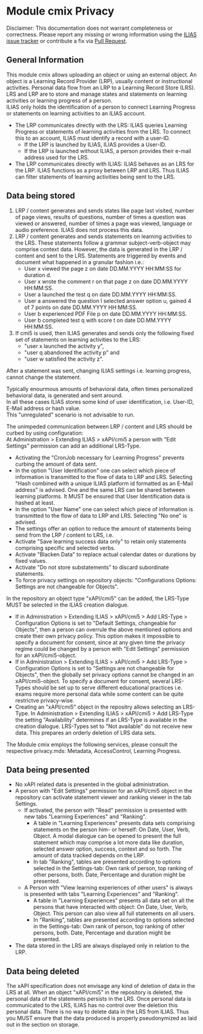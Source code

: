 # Module cmix Privacy

Disclaimer: This documentation does not warrant completeness or correctness. Please report any missing or wrong information using the [ILIAS issue tracker](https://mantis.ilias.de) or contribute a fix via [Pull Request](docs/development/contributing.md#pull-request-to-the-repositories).

## General Information

This module cmix allows uploading an object or using an external object. An object is a Learning Record Provider (LRP), usually content or instructional activities. Personal data flow from an LRP to a Learning Record Store (LRS).
LRS and LRP are to store and manage states and statements on learning activities or learning progress of a person.  
ILIAS only holds the identification of a person to connect Learning Progress or statements on learning activities to an ILIAS account.

*   The LRP communicates directly with the LRS: ILIAS queries Learning Progress or statements of learning activities from the LRS. To connect this to an account, ILIAS must identify a record with a user-ID.
    *   If the LRP is launched by ILIAS, ILIAS provides a User-ID.
    *   If the LRP is launched without ILIAS, a person provides their e-mail address used for the LRS.
*   The LRP communicates directly with ILIAS: ILIAS behaves as an LRS for the LRP. ILIAS functions as a proxy between LRP and LRS. Thus ILIAS can filter statements of learning activities being sent to the LRS.


## Data being stored

1. LRP / content generates and sends states like page last visited, number of page views, results of questions, number of times a question was viewed or answered, number of times a page was viewed, language or audio preference. ILIAS does not process this data.
2. LRP / content generates and sends statements on learning activities to the LRS. These statements follow a grammar subject-verb-object may comprise context data. However, the data is generated in the LRP / content and sent to the LRS. Statements are triggered by events and document what happened in a granular fashion i.e.:
    *   User x viewed the page z on date DD.MM.YYYY HH:MM:SS for duration d.
    *   User x wrote the comment r on that page z on date DD.MM.YYYY HH:MM:SS.
    *   User a launched the test q on date DD.MM.YYYY HH:MM:SS.
    *   User a answered the question l selected answer option u, gained 4 of 7 points on date DD.MM.YYYY HH:MM:SS.
    *   User b experienced PDF File p on date DD.MM.YYYY HH:MM:SS.
    *   User b completed test q with score t on date DD.MM.YYYY HH:MM:SS.
3. If cmi5 is used, then ILIAS generates and sends only the following fixed set of statements on learning activities to the LRS:
    *   "user x launched the activity y",
    *   "user q abandoned the activity p" and
    *   "user w satisfied the activity z".

After a statement was sent, changing ILIAS settings i.e. learning progress, cannot change the statement.

Typically enourmous amounts of behavioral data, often times personalized behavioral data, is generated and sent around.   
In all these cases ILIAS stores some kind of user identification, i.e. User-ID, E-Mail address or hash value.   
This "unregulated" scenario is not advisable to run.

The unimpeded communication between LRP / content and LRS should be curbed by using configuration:   
At Administration > Extending ILIAS > xAPI/cmi5 a person with "Edit Settings" permission can add an additional LRS-Type.
*   Activating the "CronJob necessary for Learning Progress" prevents curbing the amount of data sent.
*   In the option "User Identification" one can select which piece of information is transmitted to the flow of data to LRP and LRS. Selecting "Hash combined with a unique ILIAS platform id formatted as an E-Mail address" is advised. One and the same LRS can be shared between learning platforms. It MUST be ensured that User Identification data is hashed at least.
*   In the option "User Name" one can select which piece of information is transmitted to the flow of data to LRP and LRS. Selecting "No one" is advised.
*   The settings offer an option to reduce the amount of statements being send from the LRP / content to LRS, i.e.
*   Activate "Save learning success data only" to retain only statements comprising specific and selected verbs.
*   Activate "Blacken Data" to replace actual calendar dates or durations by fixed values.
*   Activate "Do not store substatements" to discard subordinate statements.
*   To force privacy settings on repository objects: "Configurations Options: Settings are not changeable for Objects".

In the repository an object type "xAPI/cmi5" can be added, the LRS-Type MUST be selected in the ILIAS creation dialogue.
*   If in Administration > Extending ILIAS > xAPI/cmi5 > Add LRS-Type > Configuration Options is set to "Default Settings, changeable for Objects", then a person can overrule the above mentioned options and create their own privacy policy. This option makes it impossible to specify a document for consent, since at any given time the privacy regime could be changed by a person with "Edit Settings" permission for an xAPI/cmi5-object.
*   If in Administration > Extending ILIAS > xAPI/cmi5 > Add LRS-Type > Configuration Options is set to "Settings are not changeable for Objects", then the globally set privacy options cannot be changed in an xAPI/cmi5-object. To specify a document for consent, several LRS-Types should be set up to serve different educational practices i.e. exams require more personal data while some content can be quite restrictve privacy-wise.
*   Creating an "xAPI/cmi5" object in the repositry allows selecting an LRS-Type. In Administration > Extending ILIAS > xAPI/cmi5 > Add LRS-Type the setting "Availability" determines if an LRS-Type is available in the creation dialogue. LRS-Types set to "Not available" do not receive new data. This prepares an orderly deletion of LRS data sets.

The Module cmix employs the following services, please consult the respective privacy.mds: Metadata, AccessControl, Learning Progress.


## Data being presented

*   No xAPI related data is presented in the global administration.
*   A person with "Edit Settings" permission for an xAPI/cmi5 object in the repository can activate statement viewer and ranking viewer in the tab Settings.
    *   If activated, the person with "Read" permission is presented with new tabs "Learning Experiences" and "Ranking".
        *   A table in "Learning Experiences" presents data sets comprising statements on the person him- or herself: On Date, User, Verb, Object. A modal dialogue can be opened to present the full statement which may comprise a lot more data like duration, selected answer option, success, context and so forth. The amount of data tracked depends on the LRP.
        *   In tab "Ranking", tables are presented according to options selected in the Settings-tab: Own rank of person, top ranking of other persons, both. Date, Percentage and duration might be presented.
    *   A Person with "View learning experiences of other users" is always is presented with tabs "Learning Experiences" and "Ranking".
        *   A table in "Learning Experiences" presents all data set on all the persons that have interacted with object: On Date, User, Verb, Object. This person can also view all full statements on all users.
        *   In "Ranking", tables are presented according to options selected in the Settings-tab: Own rank of person, top ranking of other persons, both. Date, Percentage and duration might be presented.
*   The data stored in the LRS are always displayed only in relation to the LRP.


## Data being deleted

The xAPI specification does not envisage any kind of deletion of data in the LRS at all.
When an object "xAPI/cmi5" in the repository is deleted, the personal data of the statements persists in the LRS. Once personal data is communicated to the LRS, ILIAS has no control over the deletion this personal data.
There is no way to delete data in the LRS from ILIAS.
Thus you MUST ensure that the data produced is properly pseudonymized as laid out in the section on storage.